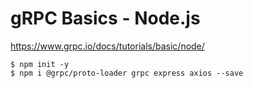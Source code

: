 # gRPC Basics - Node.js #

https://www.grpc.io/docs/tutorials/basic/node/

```shell
$ npm init -y
$ npm i @grpc/proto-loader grpc express axios --save
```
